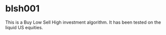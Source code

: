 # blsh001
This is a Buy Low Sell High investment algorithm. It has been tested on the liquid US equities.

